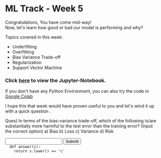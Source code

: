 # ML Track - Week 5
Congratulations, You have come mid-way!  
Now, let's learn how good or bad our model is performing and why?  

Topics covered in this week:
- Underfitting
- Overfitting
- Bias Variance Trade-off
- Regularization
- Support Vector Machine

### Click [here](https://github.com/kabirnagpal/SoA-ML-14/blob/master/week%206.ipynb) to view the Jupyter-Notebook.
If you don't have any Python Environment, you can also try the code in [Google Colab](https://colab.research.google.com/)

I hope this that week would have proven useful to you and let's wind it up with a quick question .

Ques) In terms of the bias-variance trade-off, which of the following is/are substantially more harmful to the test error than the training error? (Input the correct option)
 a) Bias
 b) Loss
 c) Variance
 d) Risk

 
<form method='POST'>
  <input name='answer'>
  <input type='submit' value='Submit'>
  <code class='code_checker'>
  def answer(s):
  	return s.lower() == 'c'
  </code>
</form>
